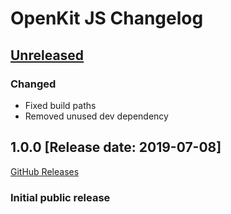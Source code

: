 # OpenKit JS Changelog

## [Unreleased](https://github.com/Dynatrace/openkit-js/compare/v1.0.0...HEAD)

### Changed
- Fixed build paths
- Removed unused dev dependency

## 1.0.0 [Release date: 2019-07-08]
[GitHub Releases](https://github.com/Dynatrace/openkit-js/releases/tag/v1.0.0)
### Initial public release
